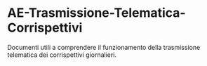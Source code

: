 # AE-Trasmissione-Telematica-Corrispettivi
Documenti utili a comprendere il funzionamento della trasmissione telematica dei corrispettivi giornalieri.
